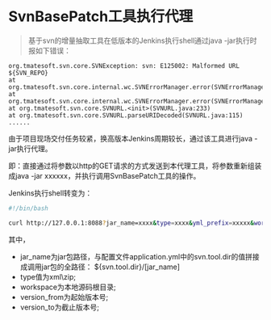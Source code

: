 # SvnBasePatch工具执行代理

> 基于svn的增量抽取工具在低版本的Jenkins执行shell通过java -jar执行时报如下错误：

````text
org.tmatesoft.svn.core.SVNException: svn: E125002: Malformed URL ${SVN_REPO}
at org.tmatesoft.svn.core.internal.wc.SVNErrorManager.error(SVNErrorManager.java:64)
at org.tmatesoft.svn.core.internal.wc.SVNErrorManager.error(SVNErrorManager.java:51)
at org.tmatesoft.svn.core.SVNURL.<init>(SVNURL.java:233)
at org.tmatesoft.svn.core.SVNURL.parseURIDecoded(SVNURL.java:115)
......
````

由于项目现场交付任务较紧，换高版本Jenkins周期较长，通过该工具进行java -jar执行代理。

即：直接通过将参数以http的GET请求的方式发送到本代理工具，将参数重新组装成java -jar xxxxxx，并执行调用SvnBasePatch工具的操作。

Jenkins执行shell转变为：
````bash
#!/bin/bash

curl http://127.0.0.1:8088?jar_name=xxxx&type=xxxx&yml_prefix=xxxxx&workspace=xxxx&version_from=xxxx&version_to=xxxx
````

其中，
- jar_name为jar包路径，与配置文件application.yml中的svn.tool.dir的值拼接成调用jar包的全路径：
${svn.tool.dir}/[jar_name]
- type值为xml\zip;
- workspace为本地源码根目录;
- version_from为起始版本号;
- version_to为截止版本号;
